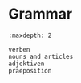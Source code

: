 # Grammar
<!-- {bdg-primary}`primary` -->

```{toctree}
:maxdepth: 2

verben
nouns_and_articles
adjektiven
praeposition

```
